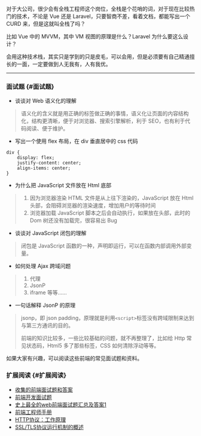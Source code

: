 对于大公司，很少会有全栈工程师这个岗位，全栈是个花哨的词，对于现在比较热门的技术，不论是 Vue 还是 Laravel，只要智商不差，看着文档，都能写出一个 CURD 来，但是这就叫全栈了吗？

比如 Vue 中的 MVVM，其中 VM 视图的原理是什么？Laravel 为什么要这么设计？

会用这种技术栈，其实只是学到的只是皮毛，可以会用，但是必须要有自己精通擅长的一面，一定要做到人无我有，人有我优。

---

### 面试题 {#面试题}

* 谈谈对 Web 语义化的理解

> 语义化的含义就是用正确的标签做正确的事情，语义化让页面的内容结构化，结构更清晰，便于对浏览器、搜索引擎解析，利于 SEO，也有利于代码阅读、便于维护。

* 写出一个使用 flex 布局，在 div 垂直居中的 css 代码

```
div {
    display: flex;
    justify-content: center;
    align-items: center;
}
```

* 为什么把 JavaScript 文件放在 Html 底部

> 1. 因为浏览器渲染 HTML 文件是从上往下渲染的，JavaScript 放在 Html 头部，会阻碍浏览器的渲染速度，增加用户的等待时间
> 2. 浏览器加载 JavaScript 脚本之后会自动执行，如果放在头部，此时的 Dom 树还没有加载完，很容易出 Bug

* 谈谈对 JavaScript 闭包的理解

> 闭包是 JavaScript 函数的一种，声明即运行，可以在函数内部调用外部变量。

* 如何处理 Ajax 跨域问题

> 1. 代理
> 2. JsonP
> 3. iframe 等等……

* 一句话解释 JsonP 的原理

> jsonp，即 json padding，原理就是利用`<script>`标签没有跨域限制来达到与第三方通讯的目的。
>
> 前端的知识比较多，一些比较基础的问题，就不再整理了，比如给 Http 常见状态码，Html5 多了那些标签，CSS 如何清除浮动等等。

如果大家有兴趣，可以阅读这些前端的常见面试题和资料。

### 扩展阅读 {#扩展阅读}

* [收集的前端面试题和答案](https://github.com/qiu-deqing/FE-interview)
* [前端开发面试题](https://github.com/markyun/My-blog/tree/master/Front-end-Developer-Questions/Questions-and-Answers)
* [史上最全的web前端面试题汇总及答案1](https://www.jianshu.com/p/2f7eb1ad7174)
* [前端工程师手册](https://leohxj.gitbooks.io/front-end-database/index.html)
* [HTTP协议：工作原理](http://blog.csdn.net/anndy_/article/details/77198883)
* [SSL/TLS协议运行机制的概述](http://www.ruanyifeng.com/blog/2014/02/ssl_tls.html)



